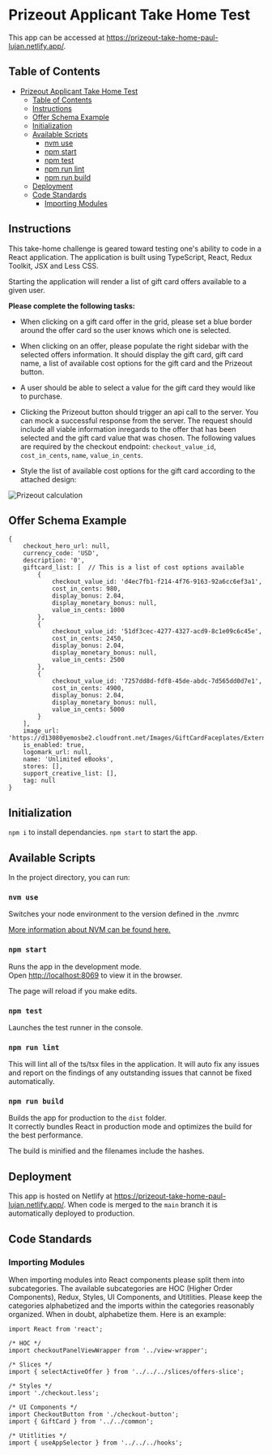 # Prizeout Applicant Take Home Test

This app can be accessed at https://prizeout-take-home-paul-lujan.netlify.app/.

## Table of Contents

<!-- TOC -->

- [Prizeout Applicant Take Home Test](#prizeout-applicant-take-home-test)
  - [Table of Contents](#table-of-contents)
  - [Instructions](#instructions)
  - [Offer Schema Example](#offer-schema-example)
  - [Initialization](#initialization)
  - [Available Scripts](#available-scripts)
    - [nvm use](#nvm-use)
    - [npm start](#npm-start)
    - [npm test](#npm-test)
    - [npm run lint](#npm-run-lint)
    - [npm run build](#npm-run-build)
  - [Deployment](#deployment)
  - [Code Standards](#code-standards)
    - [Importing Modules](#importing-modules)

<!-- /TOC -->

## Instructions

This take-home challenge is geared toward testing one's ability to code in a React application. The application is built using TypeScript, React, Redux Toolkit, JSX and Less CSS.

Starting the application will render a list of gift card offers available to a given user.

**Please complete the following tasks:**

-   When clicking on a gift card offer in the grid, please set a blue border around the offer card so the user knows which one is selected.

-   When clicking on an offer, please populate the right sidebar with the selected offers information. It should display the gift card, gift card name, a list of available cost options for the gift card and the Prizeout button.

-   A user should be able to select a value for the gift card they would like to purchase.

-   Clicking the Prizeout button should trigger an api call to the server. You can mock a successful response from the server. The request should include all viable information inregards to the offer that has been selected and the gift card value that was chosen. The following values are required by the checkout endpoint: `checkout_value_id`, `cost_in_cents`, `name`, `value_in_cents`.

-   Style the list of available cost options for the gift card according to the attached design:

![Prizeout calculation](https://assets.prizeout.com/temp/code-challenge/calculation-section.png)

## Offer Schema Example

```
{
    checkout_hero_url: null,
    currency_code: 'USD',
    description: '0',
    giftcard_list: [  // This is a list of cost options available
        {
            checkout_value_id: 'd4ec7fb1-f214-4f76-9163-92a6cc6ef3a1',
            cost_in_cents: 980,
            display_bonus: 2.04,
            display_monetary_bonus: null,
            value_in_cents: 1000
        },
        {
            checkout_value_id: '51df3cec-4277-4327-acd9-8c1e09c6c45e',
            cost_in_cents: 2450,
            display_bonus: 2.04,
            display_monetary_bonus: null,
            value_in_cents: 2500
        },
        {
            checkout_value_id: '7257dd8d-fdf8-45de-abdc-7d565dd0d7e1',
            cost_in_cents: 4900,
            display_bonus: 2.04,
            display_monetary_bonus: null,
            value_in_cents: 5000
        }
    ],
    image_url: 'https://d13080yemosbe2.cloudfront.net/Images/GiftCardFaceplates/External/EBOOKUL_fp01.png',
    is_enabled: true,
    logomark_url: null,
    name: 'Unlimited eBooks',
    stores: [],
    support_creative_list: [],
    tag: null
}
```

## Initialization

`npm i` to install dependancies.
`npm start` to start the app.

## Available Scripts

In the project directory, you can run:

### `nvm use`

Switches your node environment to the version defined in the .nvmrc

[More information about NVM can be found here.](https://github.com/nvm-sh/nvm)

### `npm start`

Runs the app in the development mode.<br />
Open [http://localhost:8069](http://localhost:8069) to view it in the browser.

The page will reload if you make edits.

### `npm test`

Launches the test runner in the console.

### `npm run lint`

This will lint all of the ts/tsx files in the application. It will auto fix any issues and report on the findings of any outstanding issues that cannot be fixed automatically.

### `npm run build`

Builds the app for production to the `dist` folder.<br />
It correctly bundles React in production mode and optimizes the build for the best performance.

The build is minified and the filenames include the hashes.

## Deployment

This app is hosted on Netlify at https://prizeout-take-home-paul-lujan.netlify.app/. When code is merged to the `main` branch it is automatically deployed to production.

## Code Standards

### Importing Modules

When importing modules into React components please split them into subcategories. The available subcategories are HOC (Higher Order Components), Redux, Styles, UI Components, and Utitlities. Please keep the categories alphabetized and the imports within the categories reasonably organized. When in doubt, alphabetize them. Here is an example:

```
import React from 'react';

/* HOC */
import checkoutPanelViewWrapper from '../view-wrapper';

/* Slices */
import { selectActiveOffer } from '../../../slices/offers-slice';

/* Styles */
import './checkout.less';

/* UI Components */
import CheckoutButton from './checkout-button';
import { GiftCard } from '../../common';

/* Utitlities */
import { useAppSelector } from '../../../hooks';
```

